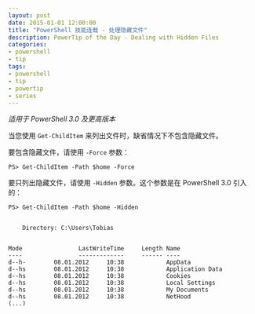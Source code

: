 ```yaml
---
layout: post
date: 2015-01-01 12:00:00
title: "PowerShell 技能连载 - 处理隐藏文件"
description: PowerTip of the Day - Dealing with Hidden Files
categories:
- powershell
- tip
tags:
- powershell
- tip
- powertip
- series
---
```

_适用于 PowerShell 3.0 及更高版本_

当您使用 `Get-ChildItem` 来列出文件时，缺省情况下不包含隐藏文件。

要包含隐藏文件，请使用 `-Force` 参数：

    PS> Get-ChildItem -Path $home -Force

要只列出隐藏文件，请使用 `-Hidden` 参数。这个参数是在 PowerShell 3.0 引入的：

    PS> Get-ChildItem -Path $home -Hidden
    
    
        Directory: C:\Users\Tobias
    
    
    Mode                LastWriteTime     Length Name                                                                
    ----                -------------     ------ ----                                                                
    d--h-        08.01.2012     10:38            AppData                                                             
    d--hs        08.01.2012     10:38            Application Data                                                    
    d--hs        08.01.2012     10:38            Cookies                                                             
    d--hs        08.01.2012     10:38            Local Settings                                                      
    d--hs        08.01.2012     10:38            My Documents                                                        
    d--hs        08.01.2012     10:38            NetHood                                                             
    (...)

<!--本文国际来源：[Dealing with Hidden Files](http://community.idera.com/powershell/powertips/b/tips/posts/dealing-with-hidden-files)-->
